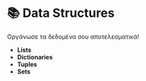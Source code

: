 # 📚 Data Structures
Οργάνωσε τα δεδομένα σου αποτελεσματικά!
- **Lists**
- **Dictionaries**
- **Tuples**
- **Sets**
